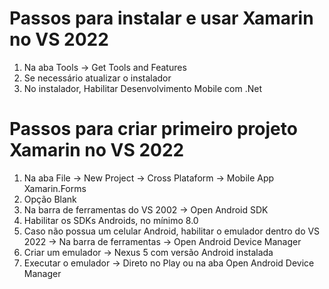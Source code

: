 # Passos para instalar e usar Xamarin no VS 2022

1) Na aba Tools -> Get Tools and Features
2) Se necessário atualizar o instalador
3) No instalador, Habilitar Desenvolvimento Mobile com .Net

# Passos para criar primeiro projeto Xamarin no VS 2022
1) Na aba File -> New Project -> Cross Plataform -> Mobile App Xamarin.Forms
2) Opção Blank
3) Na barra de ferramentas do VS 2002 -> Open Android SDK
4) Habilitar os SDKs Androids, no mínimo 8.0
5) Caso não possua um celular Android, habilitar o emulador dentro do VS 2022 -> Na barra de ferramentas -> Open Android Device Manager
6) Criar um emulador -> Nexus 5 com versão Android instalada
7) Executar o emulador -> Direto no Play ou na aba Open Android Device Manager